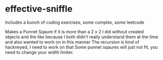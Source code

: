 # effective-sniffle

Includes a bunch of coding exercises, some complex, some leetcode

Makes a Punnet Sqaure if it is more than a 2 x 2
I did without created objects and the like because I both didn't really understand them at the time and also wanted to work on in this manner
The recursion is kind of hackneyed, I need to work on that
Some punnet sqaures will just not fit, you need to change your width limiter.
